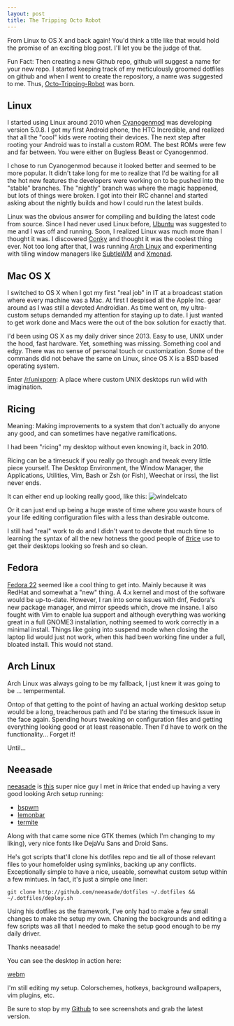 ```yaml
---
layout: post
title: The Tripping Octo Robot
---
```


From Linux to OS X and back again! You'd think a title like that would
hold the promise of an exciting blog post. I'll let you be the judge of
that.

Fun Fact: Then creating a new Github repo, github will suggest a name
for your new repo. I started keeping track of my meticulously groomed
dotfiles on github and when I went to create the repository, a name was
suggested to me. Thus, [Octo-Tripping-Robot](https://github.com/internaught/tripping-octo-robot) was born.

## Linux

I started using Linux around 2010 when 
[Cyanogenmod](http://www.cyanogenmod.org/) was developing 
version 5.0.8. I got my first Android phone, the HTC Incredible, and 
realized that all the "cool" kids were rooting their devices. The next 
step after rooting your Android was to install a custom ROM. The best 
ROMs were few and far between. You were either on Bugless Beast or 
Cyanogenmod.

I chose to run Cyanogenmod because it looked better and seemed to be
more popular. It didn't take long for me to realize that I'd be waiting
for all the hot new features the developers were working on to be
pushed into the "stable" branches. The "nightly" branch was where the
magic happened, but lots of things were broken. I got into their IRC
channel and started asking about the nightly builds and how I could run
the latest builds.

Linux was the obvious answer for compiling and building the latest code
from source. Since I had never used Linux before, 
[Ubuntu](http://www.ubuntu.com/) was suggested to me and I was off and
running. Soon, I realized Linux was much more than I thought it was. 
I discovered [Conky](http://conky.sourceforge.net/) and thought it was
the coolest thing ever. Not too long after that, I was running 
[Arch Linux](https://www.archlinux.org/) and experimenting with tiling
window managers like [SubtleWM](http://subtle.subforge.org/) and
[Xmonad](http://xmonad.org/).

## Mac OS X

I switched to OS X when I got my first "real job" in IT at a broadcast
station where every machine was a Mac. At first I despised all the 
Apple Inc. gear around as I was still a devoted Androidian. As time
went on, my ultra-custom setups demanded my attention for staying
up to date. I just wanted to get work done and Macs were the out of the
box solution for exactly that.

I'd been using OS X as my daily driver since 2013. Easy to use, UNIX
under the hood, fast hardware. Yet, something was missing. Something
cool and edgy. There was no sense of personal touch or customization.
Some of the commands did not behave the same on Linux, since OS X is a
BSD based operating system.

Enter [/r/unixporn](https://www.reddit.com/r/unixporn): A place where
custom UNIX desktops run wild with imagination.

## Ricing

Meaning: Making improvements to a system that don't actually do anyone
any good, and can sometimes have negative ramifications.

I had been "ricing" my desktop without even knowing it, back in 2010.

Ricing can be a timesuck if you really go through and tweak every
little piece yourself. The Desktop Environment, the Window Manager, the
Applications, Utilities, Vim, Bash or Zsh (or Fish), Weechat or irssi,
the list never ends. 

It can either end up looking really good, like this:
![windelcato](https://camo.githubusercontent.com/8595e3f06d3aba3dc4455fdeb623cb1dd3811d8d/68747470733a2f2f7261772e6769746875622e636f6d2f77696e64656c696361746f2f646f7466696c65732f6d61737465722f73637265656e73686f742e706e67)

Or it can just end up being a huge waste of time where you waste hours
of your life editing configuration files with a less than desirable
outcome.

I still had "real" work to do and I didn't want to devote that much time to
learning the syntax of all the new hotness the good people of 
[#rice](https://rizon.net/) use to get their desktops looking so 
fresh and so clean.

## Fedora

[Fedora 22](https://getfedora.org/en/workstation/) seemed like a cool thing to get
into. Mainly because it was RedHat and somewhat a "new" thing. A 4.x kernel and most of the
software would be up-to-date. However, I ran into some issues with dnf, Fedora's
new package manager, and mirror speeds which, drove me insane. I also fought with Vim
to enable lua support and although everything was working great in a full GNOME3
installation, nothing seemed to work correctly in a minimal install. Things like
going into suspend mode when closing the laptop lid would just not work, when this
had been working fine under a full, bloated install. This would not stand.

## Arch Linux

Arch Linux was always going to be my fallback, I just knew it was going to be ... tempermental.

Ontop of that getting to the point of having an actual working desktop setup would be a long,
treacherous path and I'd be staring the timesuck issue in the face again. Spending hours tweaking 
on configuration files and getting everything looking good or at least reasonable. Then I'd have to
work on the functionality... Forget it! 

Until...

## Neeasade

[neeasade](http://neeasade.net/) is [this](https://github.com/neeasade/) super nice guy
I met in #rice that ended up having a very good looking Arch setup running:

* [bspwm](https://github.com/baskerville/bspwm)
* [lemonbar](https://github.com/krypt-n/bar)
* [termite](https://github.com/thestinger/termite)

Along with that came some nice GTK themes (which I'm changing to my liking), very nice fonts like
DejaVu Sans and Droid Sans.

He's got scripts that'll clone his dotfiles repo and tie all of those relevant files
to your homefolder using symlinks, backing up any conflicts. Exceptionally simple to have a nice,
useable, somewhat custom setup within a few mintues. In fact, it's just a simple one liner:

`git clone http://github.com/neeasade/dotfiles ~/.dotfiles && ~/.dotfiles/deploy.sh`

Using his dotfiles as the framework, I've only had to make a few small changes
to make the setup my own. Chaning the backgrounds and editing a few scripts
was all that I needed to make the setup good enough to be my daily driver.

Thanks neeasade!

You can see the desktop in action here:

[webm](https://sr.ht/61e69.webm)

I'm still editing my setup. Colorschemes, hotkeys, background wallpapers, vim plugins, etc.

Be sure to stop by my [Github](https://github.com/internaught/tripping-octo-robot) to see 
screenshots and grab the latest version.

